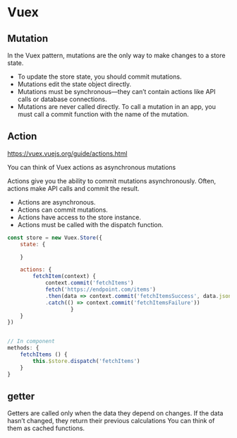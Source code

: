 # Vuex

## Mutation
In the Vuex pattern, mutations are the only way to make changes to a store state.
- To update the store state, you should commit mutations.
- Mutations edit the state object directly.
- Mutations must be synchronous—they can’t contain actions like API calls or
database connections.
- Mutations are never called directly. To call a mutation in an app, you must call a commit
function with the name of the mutation.

## Action
https://vuex.vuejs.org/guide/actions.html

You can think of Vuex actions as asynchronous mutations

Actions give you the ability to commit mutations asynchronously. Often, actions
make API calls and commit the result.

- Actions are asynchronous.
- Actions can commit mutations.
- Actions have access to the store instance.
- Actions must be called with the dispatch function.

```js
const store = new Vuex.Store({
    state: {

    }

    actions: {
        fetchItem(context) {
            context.commit('fetchItems')
            fetch('https://endpoint.com/items')
            .then(data => context.commit('fetchItemsSuccess', data.json));
            .catch(() => context.commit('fetchItemsFailure'))
                    }
    }
})


// In component
methods: {
    fetchItems () {
        this.$store.dispatch('fetchItems')
    }
}

```

## getter
Getters are called only when the data they depend on changes.
If the data hasn’t changed, they return their previous calculations
You can think of them as cached functions.
